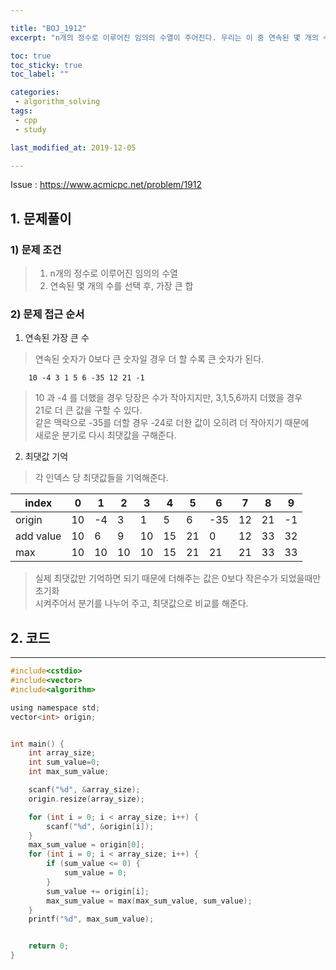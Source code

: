 ```yaml
---

title: "BOJ_1912"  
excerpt: "n개의 정수로 이루어진 임의의 수열이 주어진다. 우리는 이 중 연속된 몇 개의 수를 선택해서 구할 수 있는 합 중 가장 큰 합을 구하려고 한다."

toc: true  
toc_sticky: true  
toc_label: ""

categories:  
 - algorithm_solving  
tags:  
 - cpp  
 - study

last_modified_at: 2019-12-05

---
```


Issue : <https://www.acmicpc.net/problem/1912>

## 1. 문제풀이

### 1) 문제 조건

> 1. n개의 정수로 이루어진 임의의 수열
> 2. 연속된 몇 개의 수를 선택 후, 가장 큰 합

### 2) 문제 접근 순서

1. 연속된 가장 큰 수  

> 연속된 숫자가 0보다 큰 숫자일 경우 더 할 수록 큰 숫자가 된다.

```t  
    10 -4 3 1 5 6 -35 12 21 -1
```  

> 10 과 -4 를 더했을 경우 당장은 수가 작아지지만, 3,1,5,6까지 더했을 경우  
> 21로 더 큰 값을 구할 수 있다.  
> 같은 맥락으로 -35를 더할 경우 -24로 더한 값이 오히려 더 작아지기 때문에  
> 새로운 분기로 다시 최댓값을 구해준다.

2. 최댓값 기억

> 각 인덱스 당 최댓값들을 기억해준다.

| index     | 0  | 1  | 2  | 3  | 4  | 5  | 6   | 7  | 8  | 9  |
|-----------|----|----|----|----|----|----|-----|----|----|----|
| origin    | 10 | -4 | 3  | 1  | 5  | 6  | -35 | 12 | 21 | -1 |
| add value | 10 | 6  | 9  | 10 | 15 | 21 | 0   | 12 | 33 | 32 |
| max       | 10 | 10 | 10 | 10 | 15 | 21 | 21  | 21 | 33 | 33 |

> 실제 최댓값만 기억하면 되기 때문에 더해주는 값은 0보다 작은수가 되었을때만 초기화  
> 시켜주어서 분기를 나누어 주고, 최댓값으로 비교를 해준다.

## 2. 코드

---

```c
#include<cstdio>
#include<vector>
#include<algorithm>

using namespace std;
vector<int> origin;


int main() {
    int array_size;
    int sum_value=0;
    int max_sum_value;

    scanf("%d", &array_size);
    origin.resize(array_size);

    for (int i = 0; i < array_size; i++) {
        scanf("%d", &origin[i]);
    }
    max_sum_value = origin[0];
    for (int i = 0; i < array_size; i++) {
        if (sum_value <= 0) {
            sum_value = 0;
        }
        sum_value += origin[i];
        max_sum_value = max(max_sum_value, sum_value);
    }
    printf("%d", max_sum_value);


    return 0;
}
```
